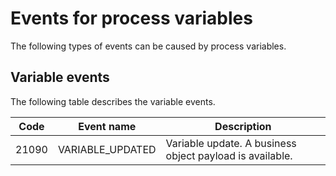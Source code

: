 <!-- image -->

# Events for process variables

The following types of events can be caused by process
variables.

## Variable events

The
following table describes the variable events.

|   Code | Event name       | Description                                              |
|--------|------------------|----------------------------------------------------------|
|  21090 | VARIABLE\_UPDATED | Variable update. A business object payload is available. |